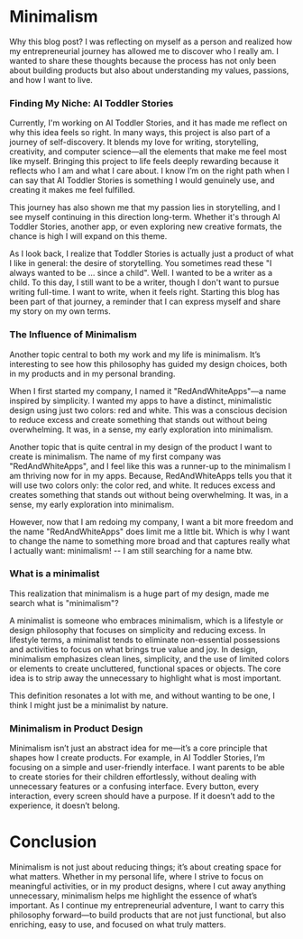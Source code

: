 # Minimalism

Why this blog post? I was reflecting on myself as a person and realized how my entrepreneurial journey has allowed me to discover who I really am. I wanted to share these thoughts because the process has not only been about building products but also about understanding my values, passions, and how I want to live.

### Finding My Niche: AI Toddler Stories

Currently, I'm working on AI Toddler Stories, and it has made me reflect on why this idea feels so right. In many ways, this project is also part of a journey of self-discovery. It blends my love for writing, storytelling, creativity, and computer science—all the elements that make me feel most like myself. Bringing this project to life feels deeply rewarding because it reflects who I am and what I care about. I know I’m on the right path when I can say that AI Toddler Stories is something I would genuinely use, and creating it makes me feel fulfilled.

This journey has also shown me that my passion lies in storytelling, and I see myself continuing in this direction long-term. Whether it's through AI Toddler Stories, another app, or even exploring new creative formats, the chance is high I will expand on this theme.

As I look back, I realize that Toddler Stories is actually just a product of what I like in general: the desire of storytelling. You sometimes read these "I always wanted to be ... since a child". Well. I wanted to be a writer as a child. To this day, I still want to be a writer, though I don't want to pursue writing full-time. I want to write, when it feels right. Starting this blog has been part of that journey, a reminder that I can express myself and share my story on my own terms.


### The Influence of Minimalism

Another topic central to both my work and my life is minimalism. It’s interesting to see how this philosophy has guided my design choices, both in my products and in my personal branding.

When I first started my company, I named it "RedAndWhiteApps"—a name inspired by simplicity. I wanted my apps to have a distinct, minimalistic design using just two colors: red and white. This was a conscious decision to reduce excess and create something that stands out without being overwhelming. It was, in a sense, my early exploration into minimalism.

Another topic that is quite central in my design of the product I want to create is minimalism. The name of my first company was "RedAndWhiteApps", and I feel like this was a runner-up to the minimalism I am thriving now for in my apps. Because, RedAndWhiteApps tells you that it will use two colors only: the color red, and white. It reduces excess and creates something that stands out without being overwhelming. It was, in a sense, my early exploration into minimalism.

However, now that I am redoing my company, I want a bit more freedom and the name "RedAndWhiteApps" does limit me a little bit. Which is why I want to change the name to something more broad and that captures really what I actually want: minimalism! -- I am still searching for a name btw.

### What is a minimalist

This realization that minimalism is a huge part of my design, made me search what is "minimalism"? 

A minimalist is someone who embraces minimalism, which is a lifestyle or design philosophy that focuses on simplicity and reducing excess. In lifestyle terms, a minimalist tends to eliminate non-essential possessions and activities to focus on what brings true value and joy. In design, minimalism emphasizes clean lines, simplicity, and the use of limited colors or elements to create uncluttered, functional spaces or objects. The core idea is to strip away the unnecessary to highlight what is most important.

This definition resonates a lot with me, and without wanting to be one, I think I might just be a minimalist by nature.

### Minimalism in Product Design

Minimalism isn’t just an abstract idea for me—it’s a core principle that shapes how I create products. For example, in AI Toddler Stories, I’m focusing on a simple and user-friendly interface. I want parents to be able to create stories for their children effortlessly, without dealing with unnecessary features or a confusing interface. Every button, every interaction, every screen should have a purpose. If it doesn’t add to the experience, it doesn’t belong.

# Conclusion

Minimalism is not just about reducing things; it’s about creating space for what matters. Whether in my personal life, where I strive to focus on meaningful activities, or in my product designs, where I cut away anything unnecessary, minimalism helps me highlight the essence of what’s important. As I continue my entrepreneurial adventure, I want to carry this philosophy forward—to build products that are not just functional, but also enriching, easy to use, and focused on what truly matters.
